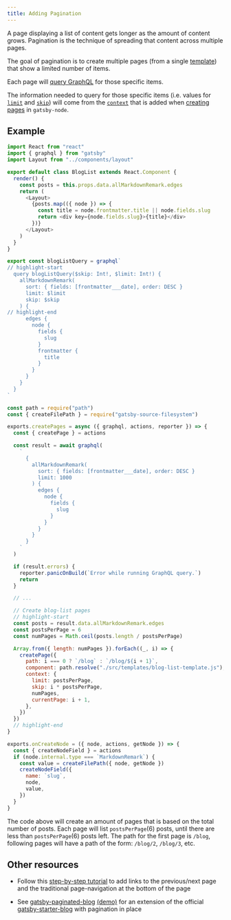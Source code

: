 ```yaml
---
title: Adding Pagination
---
```


A page displaying a list of content gets longer as the amount of content grows.
Pagination is the technique of spreading that content across multiple pages.

The goal of pagination is to create multiple pages (from a single [template](/docs/building-with-components/#page-template-components)) that show a limited number of items.

Each page will [query GraphQL](/docs/querying-with-graphql/) for those specific items.

The information needed to query for those specific items (i.e. values for [`limit`](/docs/graphql-reference/#limit) and [`skip`](/docs/graphql-reference/#skip)) will come from the [`context`](/docs/graphql-reference/#query-variables) that is added when [creating pages](/docs/creating-and-modifying-pages/#creating-pages-in-gatsby-nodejs) in `gatsby-node`.

## Example

```jsx:title=src/templates/blog-list-template.js
import React from "react"
import { graphql } from "gatsby"
import Layout from "../components/layout"

export default class BlogList extends React.Component {
  render() {
    const posts = this.props.data.allMarkdownRemark.edges
    return (
      <Layout>
        {posts.map(({ node }) => {
          const title = node.frontmatter.title || node.fields.slug
          return <div key={node.fields.slug}>{title}</div>
        })}
      </Layout>
    )
  }
}

export const blogListQuery = graphql`
// highlight-start
  query blogListQuery($skip: Int!, $limit: Int!) {
    allMarkdownRemark(
      sort: { fields: [frontmatter___date], order: DESC }
      limit: $limit
      skip: $skip
    ) {
// highlight-end
      edges {
        node {
          fields {
            slug
          }
          frontmatter {
            title
          }
        }
      }
    }
  }
`
```

```js:title=gatsby-node.js
const path = require("path")
const { createFilePath } = require("gatsby-source-filesystem")

exports.createPages = async ({ graphql, actions, reporter }) => {
  const { createPage } = actions

  const result = await graphql(
    `
      {
        allMarkdownRemark(
          sort: { fields: [frontmatter___date], order: DESC }
          limit: 1000
        ) {
          edges {
            node {
              fields {
                slug
              }
            }
          }
        }
      }
    `
  )

  if (result.errors) {
    reporter.panicOnBuild(`Error while running GraphQL query.`)
    return
  }

  // ...

  // Create blog-list pages
  // highlight-start
  const posts = result.data.allMarkdownRemark.edges
  const postsPerPage = 6
  const numPages = Math.ceil(posts.length / postsPerPage)

  Array.from({ length: numPages }).forEach((_, i) => {
    createPage({
      path: i === 0 ? `/blog` : `/blog/${i + 1}`,
      component: path.resolve("./src/templates/blog-list-template.js"),
      context: {
        limit: postsPerPage,
        skip: i * postsPerPage,
        numPages,
        currentPage: i + 1,
      },
    })
  })
  // highlight-end
}

exports.onCreateNode = ({ node, actions, getNode }) => {
  const { createNodeField } = actions
  if (node.internal.type === `MarkdownRemark`) {
    const value = createFilePath({ node, getNode })
    createNodeField({
      name: `slug`,
      node,
      value,
    })
  }
}
```

The code above will create an amount of pages that is based on the total number of posts. Each page will list `postsPerPage`(6) posts, until there are less than `postsPerPage`(6) posts left.
The path for the first page is `/blog`, following pages will have a path of the form: `/blog/2`, `/blog/3`, etc.

## Other resources

- Follow this [step-by-step tutorial](https://nickymeuleman.netlify.com/blog/gatsby-pagination/) to add links to the previous/next page and the traditional page-navigation at the bottom of the page

- See [gatsby-paginated-blog](https://github.com/NickyMeuleman/gatsby-paginated-blog) [(demo)](https://nickymeuleman.github.io/gatsby-paginated-blog/) for an extension of the official [gatsby-starter-blog](https://github.com/gatsbyjs/gatsby-starter-blog) with pagination in place
